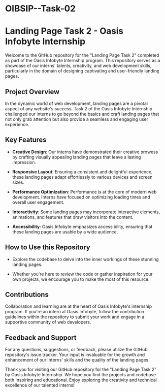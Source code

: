 # OIBSIP--Task-02
# Landing Page Task 2 - Oasis Infobyte Internship

Welcome to the GitHub repository for the "Landing Page Task 2" completed as part of the Oasis Infobyte Internship program. This repository serves as a showcase of our interns' talents, creativity, and web development skills, particularly in the domain of designing captivating and user-friendly landing pages.

## Project Overview

In the dynamic world of web development, landing pages are a pivotal aspect of any website's success. Task 2 of the Oasis Infobyte Internship challenged our interns to go beyond the basics and craft landing pages that not only grab attention but also provide a seamless and engaging user experience.

## Key Features

- **Creative Design**: Our interns have demonstrated their creative prowess by crafting visually appealing landing pages that leave a lasting impression.

- **Responsive Layout**: Ensuring a consistent and delightful experience, these landing pages adapt effortlessly to various devices and screen sizes.

- **Performance Optimization**: Performance is at the core of modern web development. Interns have focused on optimizing loading times and overall user engagement.

- **Interactivity**: Some landing pages may incorporate interactive elements, animations, and features that draw visitors into the content.

- **Accessibility**: Oasis Infobyte emphasizes accessibility, ensuring that these landing pages are usable by a wide audience.

## How to Use this Repository

- Explore the codebase to delve into the inner workings of these stunning landing pages.

- Whether you're here to review the code or gather inspiration for your own projects, we encourage you to make the most of this resource.

## Contributions

Collaboration and learning are at the heart of Oasis Infobyte's internship program. If you're an intern at Oasis Infobyte, follow the contribution guidelines within the repository to submit your work and engage in a supportive community of web developers.

## Feedback and Support

For any questions, suggestions, or feedback, please utilize the GitHub repository's issue tracker. Your input is invaluable for the growth and enhancement of our interns' skills and the quality of the landing pages.

Thank you for visiting our GitHub repository for the "Landing Page Task 2" by Oasis Infobyte Internship. We hope you find the projects and codebase both inspiring and educational. Enjoy exploring the creativity and technical excellence of our talented interns!
